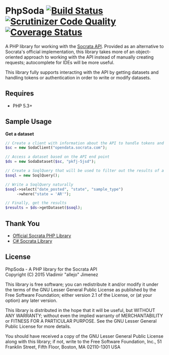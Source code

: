 # PhpSoda [![Build Status](https://travis-ci.org/allejo/PhpSoda.svg?branch=master)](https://travis-ci.org/allejo/PhpSoda) [![Scrutinizer Code Quality](https://scrutinizer-ci.com/g/allejo/PhpSoda/badges/quality-score.png?b=master)](https://scrutinizer-ci.com/g/allejo/PhpSoda/?branch=master) [![Coverage Status](https://coveralls.io/repos/allejo/PhpSoda/badge.svg)](https://coveralls.io/r/allejo/PhpSoda)

A PHP library for working with the [Socrata API](http://dev.socrata.com/docs/endpoints.html). Provided as an alternative to Socrata's official implementation, this library takes more of an object-oriented approach to working with the API instead of manually creating requests; autocomplete for IDEs will be more useful.

This library fully supports interacting with the API by getting datasets and handling tokens or authentication in order to write or modify datasets.

## Requires

- PHP 5.3+

## Sample Usage

**Get a dataset**

```php
// Create a client with information about the API to handle tokens and authentication
$sc = new SodaClient("opendata.socrata.com");

// Access a dataset based on the API end point
$ds = new SodaDataset($sc, "pkfj-5jsd");

// Create a SoqlQuery that will be used to filter out the results of a dataset
$soql = new SoqlQuery();

// Write a SoqlQuery naturally
$soql->select("date_posted", "state", "sample_type")
     ->where("state = 'AR'");

// Finally, get the results
$results = $ds->getDataset($soql);
```

## Thank You

- [Official Socrata PHP Library](https://github.com/socrata/soda-php)
- [C# Socrata Library](https://github.com/CityofSantaMonica/SODA.NET)

## License

PhpSoda - A PHP library for the Socrata API  
Copyright (C) 2015 Vladimir "allejo" Jimenez

This library is free software; you can redistribute it and/or
modify it under the terms of the GNU Lesser General Public
License as published by the Free Software Foundation; either
version 2.1 of the License, or (at your option) any later version.

This library is distributed in the hope that it will be useful,
but WITHOUT ANY WARRANTY; without even the implied warranty of
MERCHANTABILITY or FITNESS FOR A PARTICULAR PURPOSE.  See the GNU
Lesser General Public License for more details.

You should have received a copy of the GNU Lesser General Public
License along with this library; if not, write to the Free Software
Foundation, Inc., 51 Franklin Street, Fifth Floor, Boston, MA  02110-1301  USA
